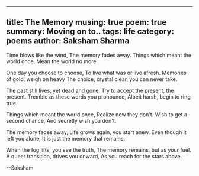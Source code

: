 -----
title: The Memory
musing: true
poem: true
summary: Moving on to..
tags: life
category: poems
author: Saksham Sharma
-----

Time blows like the wind,
The memory fades away.
Things which meant the world once,
Mean the world no more.

One day you choose to choose,
To live what was or live afresh.
Memories of gold, weigh on heavy
The choice, crystal clear, you can never take.

The past still lives, yet dead and gone.
Try to accept the present, the present.
Tremble as these words you pronounce,
Albeit harsh, begin to ring true.

Things which meant the world once,
Realize now they don't.
Wish to get a second chance,
And secretly wish you don't.

The memory fades away,
Life grows again, you start anew.
Even though it left you alone,
It is just the memory that remains.

When the fog lifts, you see the truth,
The memory remains, but as your fuel.
A queer transition, drives you onward,
As you reach for the stars above.

--Saksham
